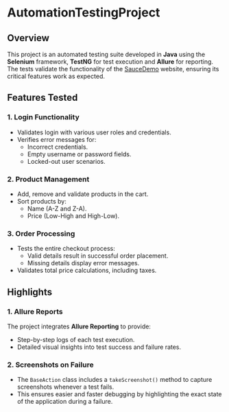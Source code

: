 # AutomationTestingProject

## Overview
This project is an automated testing suite developed in **Java** using the **Selenium** framework, **TestNG** for test execution and **Allure** for reporting. The tests validate the functionality of the [SauceDemo](https://www.saucedemo.com/) website, ensuring its critical features work as expected.

## Features Tested

### 1. Login Functionality
- Validates login with various user roles and credentials.
- Verifies error messages for:
  - Incorrect credentials.
  - Empty username or password fields.
  - Locked-out user scenarios.

### 2. Product Management
- Add, remove and validate products in the cart.
- Sort products by:
  - Name (A-Z and Z-A).
  - Price (Low-High and High-Low).

### 3. Order Processing
- Tests the entire checkout process:
  - Valid details result in successful order placement.
  - Missing details display error messages.
- Validates total price calculations, including taxes.

## Highlights

### 1. **Allure Reports**
The project integrates **Allure Reporting** to provide:
- Step-by-step logs of each test execution.
- Detailed visual insights into test success and failure rates.

### 2. **Screenshots on Failure**
- The `BaseAction` class includes a `takeScreenshot()` method to capture screenshots whenever a test fails.
- This ensures easier and faster debugging by highlighting the exact state of the application during a failure.
